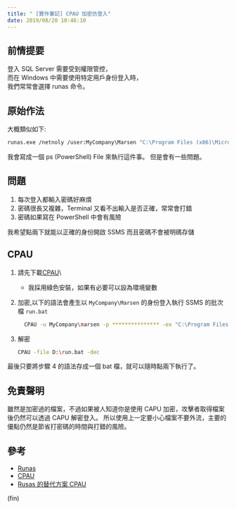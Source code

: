 ```yaml
---
title: " [實作筆記] CPAU 加密仿登入"
date: 2019/08/20 10:46:10
---
```


## 前情提要

登入 SQL Server 需要受到權限管控，  
而在 Windows 中需要使用特定用戶身份登入時，  
我們常常會選擇 runas 命令。

## 原始作法

大概類似如下:

```bash
runas.exe /netnoly /user:MyCompany\Marsen "C:\Program Files (x86)\Microsoft SQL Server\140\Tools\Binn\ManagementStudio\Ssms.exe"
```

我會寫成一個 ps (PowerShell) File 來執行這件事。
但是會有一些問題。

## 問題

1. 每次登入都輸入密碼好麻煩
2. 密碼很長又複雜，Terminal 又看不出輸入是否正確，常常會打錯
3. 密碼如果寫在 PowerShell 中會有風險

我希望點兩下就能以正確的身份開啟 SSMS 而且密碼不會被明碼存儲

## CPAU

1. 請先下載[CPAU](https://www.joeware.net/freetools/tools/cpau/)\

   - 我採用綠色安裝，如果有必要可以設為環境變數

2. 加密,以下的語法會產生以 `MyCompany\Marsen` 的身份登入執行 SSMS 的批次檔 `run.bat`

   ```bash
     CPAU -u MyCompany\marsen -p *************** -ex "C:\Program Files (x86)\Microsoft SQL Server\140\Tools\Binn\ManagementStudio\Ssms.exe" -enc -file D:\run.bat
   ```

3. 解密

   ```bash
   CPAU -file D:\run.bat -dec
   ```

最後只要將步驟 4 的語法存成一個 bat 檔，就可以隨時點兩下執行了。

## 免責聲明

雖然是加密過的檔案，不過如果被人知道你是使用 CAPU 加密，攻擊者取得檔案後仍然可以透過 CAPU 解密登入。
所以使用上一定要小心檔案不要外流，主要的優點仍然是節省打密碼的時間與打錯的風險。

## 參考

- [Runas](<https://docs.microsoft.com/en-us/previous-versions/windows/it-pro/windows-server-2012-r2-and-2012/cc771525(v%3Dws.11)>)
- [CPAU](https://www.joeware.net/freetools/tools/cpau/)
- [Rusas 的替代方案 CPAU](https://blog.xuite.net/billchu1109/wretch/142970080-Rusas%E7%9A%84%E6%9B%BF%E4%BB%A3%E6%96%B9%E6%A1%88CPAU)

(fin)
